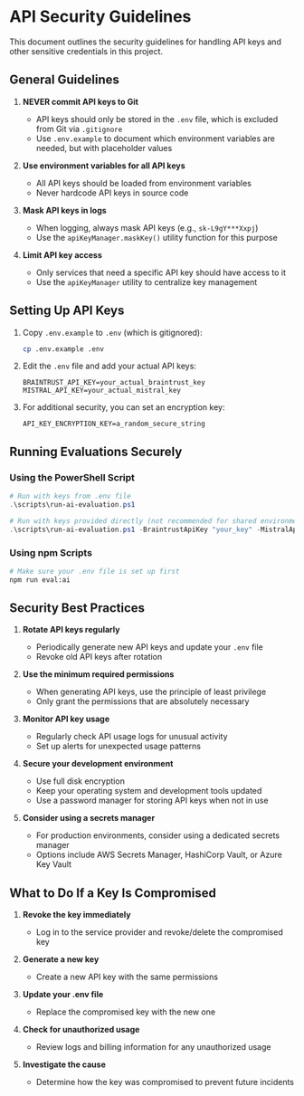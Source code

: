 # API Security Guidelines

This document outlines the security guidelines for handling API keys and other sensitive credentials in this project.

## General Guidelines

1. **NEVER commit API keys to Git**
   - API keys should only be stored in the `.env` file, which is excluded from Git via `.gitignore`
   - Use `.env.example` to document which environment variables are needed, but with placeholder values

2. **Use environment variables for all API keys**
   - All API keys should be loaded from environment variables
   - Never hardcode API keys in source code

3. **Mask API keys in logs**
   - When logging, always mask API keys (e.g., `sk-L9gY***Xxpj`)
   - Use the `apiKeyManager.maskKey()` utility function for this purpose

4. **Limit API key access**
   - Only services that need a specific API key should have access to it
   - Use the `apiKeyManager` utility to centralize key management

## Setting Up API Keys

1. Copy `.env.example` to `.env` (which is gitignored):
   ```bash
   cp .env.example .env
   ```

2. Edit the `.env` file and add your actual API keys:
   ```
   BRAINTRUST_API_KEY=your_actual_braintrust_key
   MISTRAL_API_KEY=your_actual_mistral_key
   ```

3. For additional security, you can set an encryption key:
   ```
   API_KEY_ENCRYPTION_KEY=a_random_secure_string
   ```

## Running Evaluations Securely

### Using the PowerShell Script

```powershell
# Run with keys from .env file
.\scripts\run-ai-evaluation.ps1

# Run with keys provided directly (not recommended for shared environments)
.\scripts\run-ai-evaluation.ps1 -BraintrustApiKey "your_key" -MistralApiKey "your_key"
```

### Using npm Scripts

```bash
# Make sure your .env file is set up first
npm run eval:ai
```

## Security Best Practices

1. **Rotate API keys regularly**
   - Periodically generate new API keys and update your `.env` file
   - Revoke old API keys after rotation

2. **Use the minimum required permissions**
   - When generating API keys, use the principle of least privilege
   - Only grant the permissions that are absolutely necessary

3. **Monitor API key usage**
   - Regularly check API usage logs for unusual activity
   - Set up alerts for unexpected usage patterns

4. **Secure your development environment**
   - Use full disk encryption
   - Keep your operating system and development tools updated
   - Use a password manager for storing API keys when not in use

5. **Consider using a secrets manager**
   - For production environments, consider using a dedicated secrets manager
   - Options include AWS Secrets Manager, HashiCorp Vault, or Azure Key Vault

## What to Do If a Key Is Compromised

1. **Revoke the key immediately**
   - Log in to the service provider and revoke/delete the compromised key

2. **Generate a new key**
   - Create a new API key with the same permissions

3. **Update your .env file**
   - Replace the compromised key with the new one

4. **Check for unauthorized usage**
   - Review logs and billing information for any unauthorized usage

5. **Investigate the cause**
   - Determine how the key was compromised to prevent future incidents